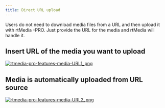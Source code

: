 ```yaml
---
title: Direct URL upload
---
```


Users do not need to download media files from a URL and then upload it with rtMedia -PRO. Just provide the URL for the media and rtMedia will handle it.


## Insert URL of the media you want to upload


[![rtmedia-pro-features-media-URL1_png](http://docs.rtcamp.com/wp-content/uploads/2014/08/rtmedia-pro-features-media-URL1_png.png)](http://docs.rtcamp.com/wp-content/uploads/2014/08/rtmedia-pro-features-media-URL1_png.png)


## Media is automatically uploaded from URL source


[![rtmedia-pro-features-media-URL2_png](http://docs.rtcamp.com/wp-content/uploads/2014/08/rtmedia-pro-features-media-URL2_png.png)](http://docs.rtcamp.com/wp-content/uploads/2014/08/rtmedia-pro-features-media-URL2_png.png)
